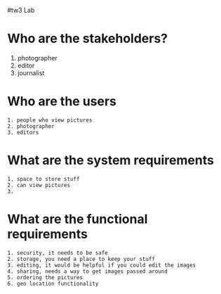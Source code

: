 
#tw3 Lab


# Who are the stakeholders?

  1. photographer
  2. editor
  3. journalist


# Who are the users
    1. people who view pictures
    2. photographer
    3. editors



# What are the system requirements

    1. space to store stuff
    2. can view pictures
    3. 


# What are the functional requirements
    
    1. security, it needs to be safe
    2. storage, you need a place to keep your stuff
    3. editing, it would be helpful if you could edit the images
    4. sharing, needs a way to get images passed around
    5. ordering the pictures
    6. geo location functionality
